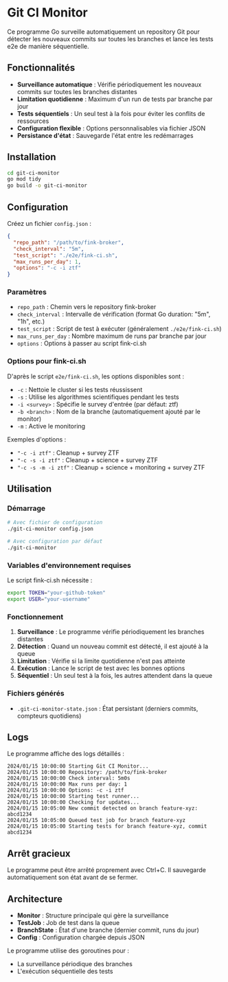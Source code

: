 # Git CI Monitor

Ce programme Go surveille automatiquement un repository Git pour détecter les nouveaux commits sur toutes les branches et lance les tests e2e de manière séquentielle.

## Fonctionnalités

- **Surveillance automatique** : Vérifie périodiquement les nouveaux commits sur toutes les branches distantes
- **Limitation quotidienne** : Maximum d'un run de tests par branche par jour
- **Tests séquentiels** : Un seul test à la fois pour éviter les conflits de ressources
- **Configuration flexible** : Options personnalisables via fichier JSON
- **Persistance d'état** : Sauvegarde l'état entre les redémarrages

## Installation

```bash
cd git-ci-monitor
go mod tidy
go build -o git-ci-monitor
```

## Configuration

Créez un fichier `config.json` :

```json
{
  "repo_path": "/path/to/fink-broker",
  "check_interval": "5m",
  "test_script": "./e2e/fink-ci.sh",
  "max_runs_per_day": 1,
  "options": "-c -i ztf"
}
```

### Paramètres

- `repo_path` : Chemin vers le repository fink-broker
- `check_interval` : Intervalle de vérification (format Go duration: "5m", "1h", etc.)
- `test_script` : Script de test à exécuter (généralement `./e2e/fink-ci.sh`)
- `max_runs_per_day` : Nombre maximum de runs par branche par jour
- `options` : Options à passer au script fink-ci.sh

### Options pour fink-ci.sh

D'après le script `e2e/fink-ci.sh`, les options disponibles sont :

- `-c` : Nettoie le cluster si les tests réussissent
- `-s` : Utilise les algorithmes scientifiques pendant les tests
- `-i <survey>` : Spécifie le survey d'entrée (par défaut: ztf)
- `-b <branch>` : Nom de la branche (automatiquement ajouté par le monitor)
- `-m` : Active le monitoring

Exemples d'options :
- `"-c -i ztf"` : Cleanup + survey ZTF
- `"-c -s -i ztf"` : Cleanup + science + survey ZTF
- `"-c -s -m -i ztf"` : Cleanup + science + monitoring + survey ZTF

## Utilisation

### Démarrage

```bash
# Avec fichier de configuration
./git-ci-monitor config.json

# Avec configuration par défaut
./git-ci-monitor
```

### Variables d'environnement requises

Le script fink-ci.sh nécessite :

```bash
export TOKEN="your-github-token"
export USER="your-username"
```

### Fonctionnement

1. **Surveillance** : Le programme vérifie périodiquement les branches distantes
2. **Détection** : Quand un nouveau commit est détecté, il est ajouté à la queue
3. **Limitation** : Vérifie si la limite quotidienne n'est pas atteinte
4. **Exécution** : Lance le script de test avec les bonnes options
5. **Séquentiel** : Un seul test à la fois, les autres attendent dans la queue

### Fichiers générés

- `.git-ci-monitor-state.json` : État persistant (derniers commits, compteurs quotidiens)

## Logs

Le programme affiche des logs détaillés :

```
2024/01/15 10:00:00 Starting Git CI Monitor...
2024/01/15 10:00:00 Repository: /path/to/fink-broker
2024/01/15 10:00:00 Check interval: 5m0s
2024/01/15 10:00:00 Max runs per day: 1
2024/01/15 10:00:00 Options: -c -i ztf
2024/01/15 10:00:00 Starting test runner...
2024/01/15 10:00:00 Checking for updates...
2024/01/15 10:05:00 New commit detected on branch feature-xyz: abcd1234
2024/01/15 10:05:00 Queued test job for branch feature-xyz
2024/01/15 10:05:00 Starting tests for branch feature-xyz, commit abcd1234
```

## Arrêt gracieux

Le programme peut être arrêté proprement avec Ctrl+C. Il sauvegarde automatiquement son état avant de se fermer.

## Architecture

- **Monitor** : Structure principale qui gère la surveillance
- **TestJob** : Job de test dans la queue
- **BranchState** : État d'une branche (dernier commit, runs du jour)
- **Config** : Configuration chargée depuis JSON

Le programme utilise des goroutines pour :
- La surveillance périodique des branches
- L'exécution séquentielle des tests